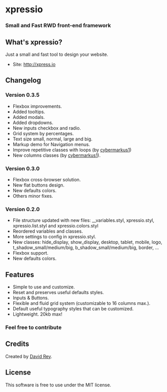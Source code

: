 # xpressio
### Small and Fast RWD front-end framework

## What's xpressio?
Just a small and fast tool to design your website.

+ Site: http://xpress.io

## Changelog

### Version 0.3.5

+ Flexbox improvements.
+ Added tooltips.
+ Added modals.
+ Added dropdowns.
+ New inputs checkbox and radio.
+ Grid system by percentages.
+ Text size small, normal, large and big.
+ Markup demo for Navigation menus.
+ Improve repetitive classes with loops (by [cybermarkus1](https://github.com/cybermarkus1))
+ New columns classes (by [cybermarkus1](https://github.com/cybermarkus1)).

### Version 0.3.0

+ Flexbox cross-browser solution.
+ New flat buttons design.
+ New defaults colors.
+ Others minor fixes.

### Version 0.2.0

+ File structure updated with new files: __variables.styl, xpressio.styl, xpressio.list.styl and xpressio.colors.styl
+ Reordered variables and classes.
+ More settings to config in xpressio.styl.
+ New classes: hide_display, show_display, desktop, tablet, mobile, logo, t_shadow_small/medium/big, b_shadow_small/medium/big, border, ...
+ Flexbox support.
+ New defaults colors.

## Features

+ Simple to use and customize.
+ Reset and preserves useful defaults styles.
+ Inputs & Buttons.
+ Flexible and fluid grid system (customizable to 16 columns max.).
+ Default useful typography styles that can be customized.
+ Lightweight. 20kb max!

### Feel free to contribute

## Credits
Created by [David Rey](http://twitter.com/dreyacosta).

## License
This software is free to use under the MIT license.